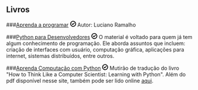 Livros
------

###[Aprenda a programar](http://www.python.org.br/wiki/AprendaProgramar) ![Free](/images/free.png)
Autor: Luciano Ramalho

###[Python para Desenvolvedores](http://ark4n.wordpress.com/python/) ![Free](/images/free.png)
O material é voltado para quem já tem algum conhecimento de programação. Ele aborda assuntos que incluem: criação de interfaces com usuário, computação gráfica, aplicações para internet, sistemas distribuídos, entre outros.

###[Aprenda Computação com Python](https://code.google.com/p/aprendacompy/) ![Free](/images/free.png)
Mutirão de tradução do livro "How to Think Like a Computer Scientist: Learning with Python".
Além do pdf disponível nesse site, também pode ser lido online [aqui](http://py.franciscosouza.net/).
